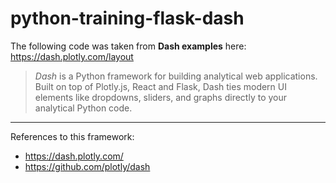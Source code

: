 # python-training-flask-dash

The following code was taken from **Dash examples** here: https://dash.plotly.com/layout

> *Dash* is a Python framework for building analytical web applications. 
Built on top of Plotly.js, React and Flask, Dash ties modern UI elements like dropdowns, sliders, and graphs directly to your analytical Python code.

***
References to this framework:

* https://dash.plotly.com/
* https://github.com/plotly/dash
